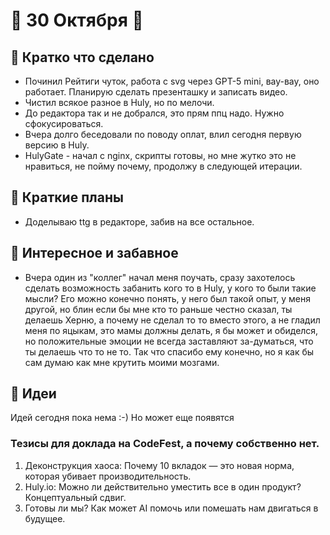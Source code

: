 # 🔹 30 Октября 🔹

## 🔹 Кратко что сделано

- Починил Рейтиги чуток, работа с svg через GPT-5 mini, вау-вау, оно работает. Планирую сделать презенташку и записать видео.
- Чистил всякое разное в Huly, но по мелочи.
- До редактора так и не добрался, это прям ппц надо. Нужно сфокусироваться.
- Вчера долго беседовали по поводу оплат, влил сегодня первую версию в Huly.
- HulyGate - начал с nginx, скрипты готовы, но мне жутко это не нравиться, не пойму почему, продолжу в следующей итерации.

## 🔹 Краткие планы

- Доделываю ttg в редакторе, забив на все остальное.

## 🔹 Интересное и забавное

- Вчера один из "коллег" начал меня поучать, сразу захотелось сделать возможность забанить кого то в Huly, у кого то были такие мысли? Его можно конечно понять, у него был такой опыт, у меня другой, но блин если бы мне кто то раньше честно сказал, ты делаешь Херню, а почему не сделал то то вместо этого, а не гладил меня по яцыкам, это мамы должны делать, я бы может и обиделся, но положительные эмоции не всегда заставляют за-думаться, что ты делаешь что то не то. Так что спасибо ему конечно, но я как бы сам думаю как мне крутить моими мозгами.

## 🔹 Идеи

Идей сегодня пока нема :-) Но может еще появятся

### Тезисы для доклада на CodeFest, а почему собственно нет.

1. Деконструкция хаоса: Почему 10 вкладок — это новая норма, которая убивает производительность.
2. Huly.io: Можно ли действительно уместить все в один продукт? Концептуальный сдвиг.
3. Готовы ли мы? Как может AI помочь или помешать нам двигаться в будущее.
